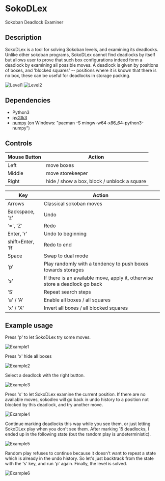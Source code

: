 # SokoDLex
Sokoban Deadlock Examiner

## Description

SokoDLex is a tool for solving Sokoban levels, and examining its deadlocks.
Unlike other sokoban programs, SokoDLex cannot find deadlocks by itself
but allows user to prove that such box configurations indeed form a deadlock
by examining all possible moves. A deadlock is given by positions of boxes,
and 'blocked squares' -- positions where it is known that there is no box, these
can be useful for deadlocks in storage packing.

![Level1](images/screenshot1.png) ![Level2](images/screenshot2.png)

## Dependencies
+ Python3
+ [pyGtk3](https://pygobject.readthedocs.io/en/latest/getting_started.html)
+ [numpy](https://pypi.org/project/numpy/) (on Windows: "pacman -S mingw-w64-x86_64-python3-numpy")

## Controls

|Mouse Button |Action  |
--- | --- 
| Left | move boxes |
| Middle | move storekeeper |
| Right | hide / show a box, block / unblock a square |

|Key |Action  |
--- | --- 
| Arrows | Classical sokoban moves |
| Backspace, 'z' | Undo |
| '=', 'Z' | Redo |
| Enter, 'r' | Undo to beginning |
| shift+Enter, 'R' | Redo to end |
| Space | Swap to dual mode |
| 'p' | Play randomly with a tendency to push boxes towards storages |
| 's' | If there is an available move, apply it, otherwise store a deadlock go back |
| 'S' | Repeat search steps |
| 'a' / 'A' | Enable all boxes / all squares |
| 'x' / 'X' | Invert all boxes / all blocked squares |

## Example usage

Press 'p' to let SokoDLex try some moves.

![Example1](images/example1.png)

Press 'x' hide all boxes

![Example2](images/example2.png)

Select a deadlock with the right button.

![Example3](images/example3.png)

Press 's' to let SokoDLex examine the current position. If there are no available moves,
sokodlex will go back in undo history to a position not blocked by this deadlock,
and try another move.

![Example4](images/example4.png)

Continue marking deadlocks this way while you see them, or just letting SokoDLex play when you don't see them. After marking 15 deadlocks, I ended up in the following state (but the random play is undeterministic).

![Example5](images/example5.png)

Random play refuses to continue because it doesn't want to repeat a state which is already in the undo history. So let's just backtrack from the state with the 's' key, and run 'p' again. Finally, the level is solved.

![Example6](images/example6.png)
